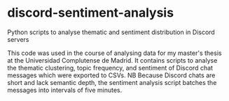 # discord-sentiment-analysis
Python scripts to analyse thematic and sentiment distribution in Discord servers

This code was used in the course of analysing data for my master's thesis at the Universidad Complutense de Madrid.
It contains scripts to analyse the thematic clustering, topic frequency, and sentiment of Discord chat messages which were exported to CSVs.
NB Because Discord chats are short and lack semantic depth, the sentiment analysis script batches the messages into intervals of five minutes.
